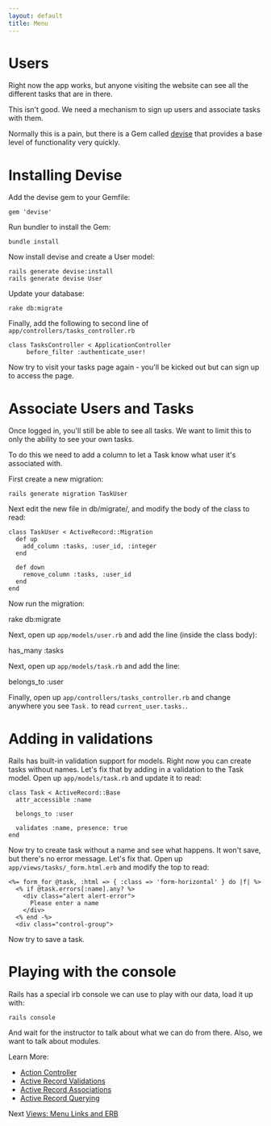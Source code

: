 ```yaml
---
layout: default
title: Menu
---
```

# Users

Right now the app works, but anyone visiting the website can see all the different tasks that are in there.

This isn't good. We need a mechanism to sign up users and associate tasks with them.

Normally this is a pain, but there is a Gem called [devise](https://github.com/plataformatec/devise) that provides a base level of functionality very quickly.

# Installing Devise

Add the devise gem to your Gemfile:

    gem 'devise'

Run bundler to install the Gem:

    bundle install

Now install devise and create a User model:

    rails generate devise:install
    rails generate devise User

Update your database:

    rake db:migrate

Finally, add the following to second line of `app/controllers/tasks_controller.rb` 

    class TasksController < ApplicationController
         before_filter :authenticate_user!

Now try to visit your tasks page again - you'll be kicked out but can sign up to access the page.

# Associate Users and Tasks

Once logged in, you'll still be able to see all tasks. We want to limit this to only the ability to see your own tasks.

To do this we need to add a column to let a Task know what user it's associated with.

First create a new migration: 

    rails generate migration TaskUser

Next edit the new file in db/migrate/, and modify the body of the class to read:

    class TaskUser < ActiveRecord::Migration
      def up
        add_column :tasks, :user_id, :integer
      end

      def down
        remove_column :tasks, :user_id
      end
    end

Now run the migration:

   rake db:migrate

Next, open up `app/models/user.rb` and add the line (inside the class body):

   has_many :tasks

Next, open up `app/models/task.rb` and add the line:

   belongs_to :user

Finally, open up `app/controllers/tasks_controller.rb` and change anywhere you see `Task.` to read `current_user.tasks.`.

# Adding in validations

Rails has built-in validation support for models. Right now you can create tasks without names. Let's fix that by adding in a validation to the Task model. Open up `app/models/task.rb` and update it to read:

    class Task < ActiveRecord::Base
      attr_accessible :name

      belongs_to :user

      validates :name, presence: true
    end

Now try to create task without a name and see what happens. It won't save, but there's no error message. Let's fix that. Open up `app/views/tasks/_form.html.erb` and modify the top to read:

    <%= form_for @task, :html => { :class => 'form-horizontal' } do |f| %>
      <% if @task.errors[:name].any? %>
        <div class="alert alert-error">
          Please enter a name
        </div>
      <% end -%>
      <div class="control-group">

Now try to save a task.

# Playing with the console

Rails has a special irb console we can use to play with our data, load it up with:

    rails console

And wait for the instructor to talk about what we can do from there. Also, we want to talk about modules.

Learn More: 
* [Action Controller](http://guides.rubyonrails.org/action_controller_overview.html)
* [Active Record Validations](http://guides.rubyonrails.org/active_record_validations_callbacks.html) 
* [Active Record Associations](http://guides.rubyonrails.org/association_basics.html) 
* [Active Record Querying](http://guides.rubyonrails.org/association_basics.html)

Next [Views: Menu Links and ERB](menu.html)

